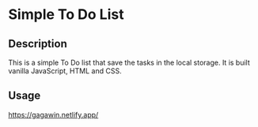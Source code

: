 # Simple To Do List

## Description
This is a simple To Do list that save the tasks in the local storage. It is built vanilla JavaScript, HTML and CSS.

## Usage
https://gagawin.netlify.app/





